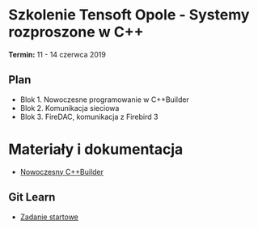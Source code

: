 # Szkolenie Tensoft Opole - Systemy rozproszone w C++

**Termin:** 11 - 14 czerwca 2019

## Plan

* Blok 1. Nowoczesne programowanie w C++Builder
* Blok 2. Komunikacja sieciowa
* Blok 3. FireDAC, komunikacja z Firebird 3

# Materiały i dokumentacja

* [Nowoczesny C++Builder](./docs/ModernCBuilder.md)

## Git Learn

* [Zadanie startowe](./docs/Starter.md)